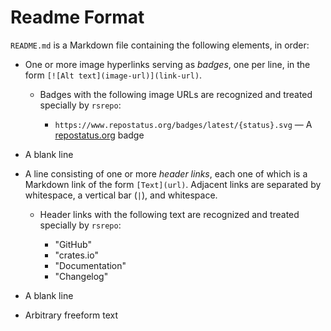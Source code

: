 Readme Format
=============

`README.md` is a Markdown file containing the following elements, in order:

- One or more image hyperlinks serving as *badges*, one per line, in the form
  `[![Alt text](image-url)](link-url)`.

    - Badges with the following image URLs are recognized and treated specially
      by `rsrepo`:

        - `https://www.repostatus.org/badges/latest/{status}.svg` — A
          [repostatus.org](https://www.repostatus.org) badge

        <!--
        - `https://img.shields.io/badge/MSRV-{version}-{color}` — An MSRV badge
        -->

- A blank line

- A line consisting of one or more *header links*, each one of which is a
  Markdown link of the form `[Text](url)`.  Adjacent links are separated by
  whitespace, a vertical bar (`|`), and whitespace.

    - Header links with the following text are recognized and treated specially
      by `rsrepo`:

        - "GitHub"
        - "crates.io"
        - "Documentation"
        - "Changelog"

- A blank line

- Arbitrary freeform text
